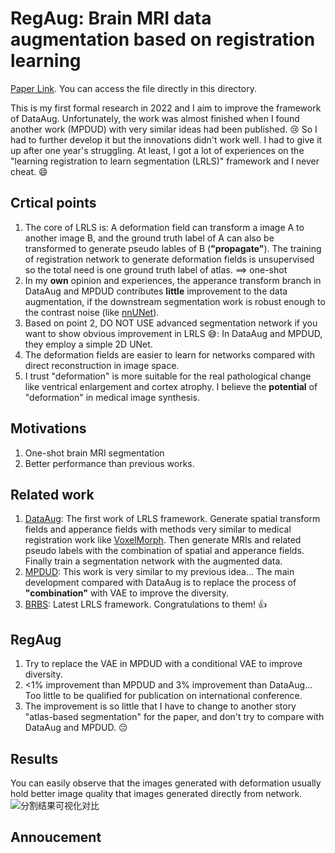 # RegAug: Brain MRI data augmentation based on registration learning

[Paper Link](https://kns.cnki.net/kcms2/article/abstract?v=ifIT5_n5_GfWGlsI1rA4rWoo2b818SX-SaQzTANQU71PepTEVXhl2Txdhd9Y9V-BGlKBroslm3nyZ4uUX48SVIkfADvynbYGiXwA8ZLDTE7XIIrF0VSl3ugEmB30b-2d9o8-h6Cw-hKmY4oSHWn8-E6C5nkaoyXAUMGVL4zwFKaAAg7YqYGNASxJO4dPv40YL7myOzZId6vJNqk6d-vRbw==&uniplatform=NZKPT). You can access the file directly in this directory.

This is my first formal research in 2022 and I aim to improve the framework of DataAug. Unfortunately, the work was almost finished when I found another work (MPDUD) with very similar ideas had been published. :cry: So I had to further develop it but the innovations didn't work well. I had to give it up after one year's struggling. At least, I got a lot of experiences on the "learning registration to learn segmentation (LRLS)" framework and I never cheat. :smile:

## Crtical points
1. The core of LRLS is: A deformation field can transform a image A to another image B, and the ground truth label of A can also be transformed to generate pseudo lables of B (**"propagate"**). The training of registration network to generate deformation fields is unsupervised so the total need is one ground truth label of atlas. ==> one-shot
2. In my **own** opinion and experiences, the apperance transform branch in DataAug and MPDUD contributes **little** improvement to the data augmentation, if the downstream segmentation work is robust enough to the contrast noise (like [nnUNet](https://github.com/MIC-DKFZ/nnUNet)).
3. Based on point 2, DO NOT USE advanced segmentation network if you want to show obvious improvement in LRLS :sweat_smile:: In DataAug and MPDUD, they employ a simple 2D UNet.
4. The deformation fields are easier to learn for networks compared with direct reconstruction in image space.
5. I trust "deformation" is more suitable for the real pathological change like ventrical enlargement and cortex atrophy. I believe the **potential** of "deformation" in medical image synthesis.

## Motivations
1. One-shot brain MRI segmentation
2. Better performance than previous works.

## Related work
1. [DataAug](https://openaccess.thecvf.com/content_CVPR_2019/html/Zhao_Data_Augmentation_Using_Learned_Transformations_for_One-Shot_Medical_Image_Segmentation_CVPR_2019_paper.html): The first work of LRLS framework. Generate spatial transform fields and apperance fields with methods very similar to medical registration work like [VoxelMorph](https://arxiv.org/abs/1809.05231). Then generate MRIs and related pseudo labels with the combination of spatial and apperance fields. Finally train a segmentation network with the augmented data.
2. [MPDUD](https://ojs.aaai.org/index.php/AAAI/article/view/16212): This work is very similar to my previous idea... The main development compared with DataAug is to replace the process of **"combination"** with VAE to improve the diversity.
3. [BRBS](https://ieeexplore.ieee.org/abstract/document/9842340): Latest LRLS framework. Congratulations to them! :+1:

## RegAug
1. Try to replace the VAE in MPDUD with a conditional VAE to improve diversity.
2. <1% improvement than MPDUD and 3% improvement than DataAug... Too little to be qualified for publication on international conference.
3. The improvement is so little that I have to change to another story "atlas-based segmentation" for the paper, and don't try to compare with DataAug and MPDUD. :pensive:

## Results 
You can easily observe that the images generated with deformation usually hold better image quality that images generated directly from network.
![分割结果可视化对比](https://github.com/user-attachments/assets/6c66a0de-e245-43a5-bd32-e37b9efa4ec8)

## Annoucement



